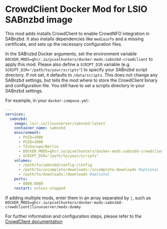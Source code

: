 # CrowdClient Docker Mod for LSIO SABnzbd image

This mod adds installs CrowdClient to enable CrowdNFO integration in SABnzbd. It also installs dependencies like `mediainfo` and a missing certificate, and sets up the necessary configuration files.

In the SABnzbd Docker arguments, set the environment variable `DOCKER_MODS=ghcr.io/pixelhunterx/docker-mods:sabnzbd-crowdclient` to apply this mod.
Please also define a `SCRIPT_DIR` variable (e.g. `SCRIPT_DIR="/path/to/your/scripts"`) to specify your SABnzbd script directory. If not set, it defaults to `/data/scripts`.
This does not change any SABnzbd settings, but tells the mod where to store the CrowdClient binary and configuration file. You still have to set a scripts directory in your SABnzbd settings.

For example, in your `docker-compose.yml`:

```yaml
---
services:
  sabnzbd:
    image: lscr.io/linuxserver/sabnzbd:latest
    container_name: sabnzbd
    environment:
      - PUID=1000
      - PGID=1000
      - TZ=Europe/Berlin
      - DOCKER_MODS=ghcr.io/pixelhunterx/docker-mods:sabnzbd-crowdclient
      - SCRIPT_DIR="/path/to/your/scripts"
    volumes:
      - /path/to/sabnzbd/config:/config
      - /path/to/incomplete/downloads:/incomplete-downloads #optional
      - /path/to/downloads:/downloads #optional
    ports:
      - 8080:8080
    restart: unless-stopped
```

If adding multiple mods, enter them in an array separated by `|`, such as `DOCKER_MODS=ghcr.io/pixelhunterx/docker-mods:sabnzbd-crowdclient|linuxserver/mods:dummy`

For further information and configuration steps, please refer to the [CrowdClient documentation](https://github.com/pixelhunterX/crowdclient-sabnzbd)